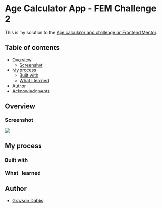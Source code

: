 #  Age Calculator App - FEM Challenge 2

This is my solution to the [Age calculator app challenge on Frontend Mentor](https://www.frontendmentor.io/challenges/age-calculator-app-dF9DFFpj-Q).

## Table of contents

- [Overview](#overview)
    - [Screenshot](#screenshot)
- [My process](#my-process)
    - [Built with](#built-with)
    - [What I learned](#what-i-learned)
- [Author](#author)
- [Acknowledgments](#acknowledgments)

## Overview

### Screenshot

![](./screenshot.jpg)

## My process

### Built with

### What I learned

## Author

- [Grayson Dabbs](https://github.com/GrayGray13)